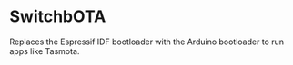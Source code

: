 # SwitchbOTA

Replaces the Espressif IDF bootloader with the Arduino bootloader to run apps like Tasmota.
